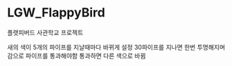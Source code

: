 # LGW_FlappyBird
플랫피버드 사관학교 프로젝트

새의 색이 5개의 파이프를 지날때마다 바뀌게 설정 
30파이프를 지나면 한번 투명해지며 감으로 파이프를 통과해야함
통과하면 다른 색으로 바뀜
